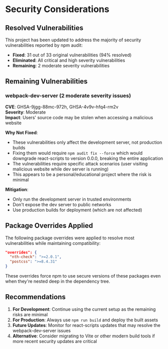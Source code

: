 # Security Considerations

## Resolved Vulnerabilities

This project has been updated to address the majority of security vulnerabilities reported by npm audit:

- **Fixed**: 31 out of 33 original vulnerabilities (94% resolved)
- **Eliminated**: All critical and high severity vulnerabilities
- **Remaining**: 2 moderate severity vulnerabilities

## Remaining Vulnerabilities

### webpack-dev-server (2 moderate severity issues)

**CVE**: GHSA-9jgg-88mc-972h, GHSA-4v9v-hfq4-rm2v  
**Severity**: Moderate  
**Impact**: Users' source code may be stolen when accessing a malicious website

**Why Not Fixed**: 
- These vulnerabilities only affect the development server, not production builds
- Fixing them would require `npm audit fix --force` which would downgrade react-scripts to version 0.0.0, breaking the entire application
- The vulnerabilities require specific attack scenarios (user visiting malicious website while dev server is running)
- This appears to be a personal/educational project where the risk is minimal

**Mitigation**:
- Only run the development server in trusted environments
- Don't expose the dev server to public networks
- Use production builds for deployment (which are not affected)

## Package Overrides Applied

The following package overrides were applied to resolve most vulnerabilities while maintaining compatibility:

```json
"overrides": {
  "nth-check": ">=2.0.1",
  "postcss": ">=8.4.31"
}
```

These overrides force npm to use secure versions of these packages even when they're nested deep in the dependency tree.

## Recommendations

1. **For Development**: Continue using the current setup as the remaining risks are minimal
2. **For Production**: Always use `npm run build` and deploy the built assets
3. **Future Updates**: Monitor for react-scripts updates that may resolve the webpack-dev-server issues
4. **Alternative**: Consider migrating to Vite or other modern build tools if more recent security updates are critical